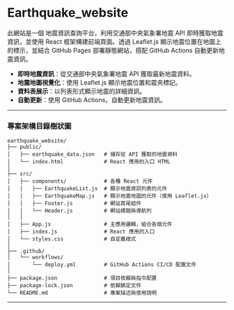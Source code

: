 # Earthquake_website

此網站是一個 地震資訊查詢平台，利用交通部中央氣象署地震 API 即時獲取地震資訊，並使用 React 框架構建前端頁面。透過 Leaflet.js 顯示地震位置在地圖上的標示，並結合 GitHub Pages 部署靜態網站，搭配 GitHub Actions 自動更新地震資訊。

- **即時地震資訊**：從交通部中央氣象署地震 API 獲取最新地震資料。
- **地震地圖視覺化**：使用 Leaflet.js 顯示地震位置和震央標記。
- **資料表展示**：以列表形式顯示地震的詳細資訊。
- **自動更新**：使用 GitHub Actions，自動更新地震資訊。

---

### 專案架構目錄樹狀圖

```
earthquake_website/
├── public/
│   ├── earthquake_data.json   # 儲存從 API 獲取的地震資料
│   └── index.html             # React 應用的入口 HTML
│
├── src/
│   ├── components/            # 各種 React 元件
│   │   ├── EarthquakeList.js  # 顯示地震資訊列表的元件
│   │   ├── EarthquakeMap.js   # 顯示地震地圖的元件（使用 Leaflet.js）
│   │   ├── Footer.js          # 網站首尾組件
│   │   └── Header.js          # 網站標題與導航列
│   │
│   ├── App.js                 # 主應用邏輯，組合各個元件
│   ├── index.js               # React 應用的入口
│   └── styles.css             # 自定義樣式
│
├── .github/
│   └── workflows/
│       └── deploy.yml         # GitHub Actions CI/CD 配置文件
│
├── package.json               # 項目依賴與指令配置
├── package-lock.json          # 依賴鎖定文件
└── README.md                  # 專案描述與使用說明
```

---
